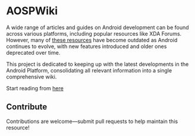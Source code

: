 # AOSPWiki
A wide range of articles and guides on Android development can be found across various platforms, including popular resources like XDA Forums. However, many of [these resources](./docs/legacy-articles.md) have become outdated as Android continues to evolve, with new features introduced and older ones deprecated over time.

This project is dedicated to keeping up with the latest developments in the Android Platform, consolidating all relevant information into a single comprehensive wiki.

Start reading from [here](./docs/index.md)

## Contribute
Contributions are welcome—submit pull requests to help maintain this resource!

